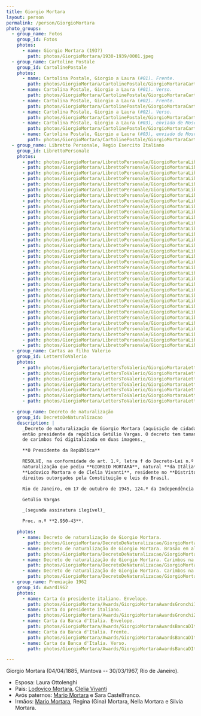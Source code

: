 ```yaml
---
title: Giorgio Mortara
layout: person
permalink: /person/GiorgioMortara
photo_groups:
  - group_name: Fotos
    group_id: Fotos
    photos:
      - name: Giorgio Mortara (193?)
        path: photos/GiorgioMortara/1930-1939/0001.jpeg
  - group_name: Cartoline Postale
    group_id: CartolinePostale
    photos:
      - name: Cartolina Postale, Giorgio a Laura (#01). Frente.
        path: photos/GiorgioMortara/CartolinePostale/GiorgioMortaraCartolinePostaleDomenicaSeraFront.jpeg
      - name: Cartolina Postale, Giorgio a Laura (#01). Verso.
        path: photos/GiorgioMortara/CartolinePostale/GiorgioMortaraCartolinePostaleDomenicaSeraBack.jpeg
      - name: Cartolina Postale, Giorgio a Laura (#02). Frente.
        path: photos/GiorgioMortara/CartolinePostale/GiorgioMortaraCartolinePostaleLauraFront.jpeg
      - name: Cartolina Postale, Giorgio a Laura (#02). Verso.
        path: photos/GiorgioMortara/CartolinePostale/GiorgioMortaraCartolinePostaleLauraBack.jpeg
      - name: Cartolina Postale, Giorgio a Laura (#03), enviado de Moscou, URSS. Frente.
        path: photos/GiorgioMortara/CartolinePostale/GiorgioMortaraCartolinePostaleRussiaFront.jpeg
      - name: Cartolina Postale, Giorgio a Laura (#03), enviado de Moscou, URSS. Verso.
        path: photos/GiorgioMortara/CartolinePostale/GiorgioMortaraCartolinePostaleRussiaBack.jpeg
  - group_name: Libretto Personale, Regio Esercito Italiano
    group_id: LibrettoPersonale
    photos:
      - path: photos/GiorgioMortara/LibrettoPersonale/GiorgioMortaraLibrettoPersonaleCover.jpeg
      - path: photos/GiorgioMortara/LibrettoPersonale/GiorgioMortaraLibrettoPersonalePage01.jpeg
      - path: photos/GiorgioMortara/LibrettoPersonale/GiorgioMortaraLibrettoPersonalePage02.jpeg
      - path: photos/GiorgioMortara/LibrettoPersonale/GiorgioMortaraLibrettoPersonalePage04.jpeg
      - path: photos/GiorgioMortara/LibrettoPersonale/GiorgioMortaraLibrettoPersonalePage06.jpeg
      - path: photos/GiorgioMortara/LibrettoPersonale/GiorgioMortaraLibrettoPersonalePage08.jpeg
      - path: photos/GiorgioMortara/LibrettoPersonale/GiorgioMortaraLibrettoPersonalePage10.jpeg
      - path: photos/GiorgioMortara/LibrettoPersonale/GiorgioMortaraLibrettoPersonalePage12.jpeg
      - path: photos/GiorgioMortara/LibrettoPersonale/GiorgioMortaraLibrettoPersonalePage14.jpeg
      - path: photos/GiorgioMortara/LibrettoPersonale/GiorgioMortaraLibrettoPersonalePage16.jpeg
      - path: photos/GiorgioMortara/LibrettoPersonale/GiorgioMortaraLibrettoPersonalePage18.jpeg
      - path: photos/GiorgioMortara/LibrettoPersonale/GiorgioMortaraLibrettoPersonalePage20.jpeg
      - path: photos/GiorgioMortara/LibrettoPersonale/GiorgioMortaraLibrettoPersonalePage22.jpeg
      - path: photos/GiorgioMortara/LibrettoPersonale/GiorgioMortaraLibrettoPersonalePage24.jpeg
      - path: photos/GiorgioMortara/LibrettoPersonale/GiorgioMortaraLibrettoPersonalePage26.jpeg
      - path: photos/GiorgioMortara/LibrettoPersonale/GiorgioMortaraLibrettoPersonalePage28.jpeg
      - path: photos/GiorgioMortara/LibrettoPersonale/GiorgioMortaraLibrettoPersonalePage30.jpeg
      - path: photos/GiorgioMortara/LibrettoPersonale/GiorgioMortaraLibrettoPersonalePage32.jpeg
      - path: photos/GiorgioMortara/LibrettoPersonale/GiorgioMortaraLibrettoPersonalePage34.jpeg
      - path: photos/GiorgioMortara/LibrettoPersonale/GiorgioMortaraLibrettoPersonalePage36.jpeg
      - path: photos/GiorgioMortara/LibrettoPersonale/GiorgioMortaraLibrettoPersonalePage38.jpeg
      - path: photos/GiorgioMortara/LibrettoPersonale/GiorgioMortaraLibrettoPersonalePage40.jpeg
      - path: photos/GiorgioMortara/LibrettoPersonale/GiorgioMortaraLibrettoPersonalePage42.jpeg
      - path: photos/GiorgioMortara/LibrettoPersonale/GiorgioMortaraLibrettoPersonalePage44.jpeg
      - path: photos/GiorgioMortara/LibrettoPersonale/GiorgioMortaraLibrettoPersonalePage46.jpeg
      - path: photos/GiorgioMortara/LibrettoPersonale/GiorgioMortaraLibrettoPersonalePage48.jpeg
      - path: photos/GiorgioMortara/LibrettoPersonale/GiorgioMortaraLibrettoPersonalePage50.jpeg
      - path: photos/GiorgioMortara/LibrettoPersonale/GiorgioMortaraLibrettoPersonalePage52.jpeg
      - path: photos/GiorgioMortara/LibrettoPersonale/GiorgioMortaraLibrettoPersonalePage54.jpeg
      - path: photos/GiorgioMortara/LibrettoPersonale/GiorgioMortaraLibrettoPersonalePage56.jpeg
      - path: photos/GiorgioMortara/LibrettoPersonale/GiorgioMortaraLibrettoPersonalePage58.jpeg
      - path: photos/GiorgioMortara/LibrettoPersonale/GiorgioMortaraLibrettoPersonalePage60.jpeg
      - path: photos/GiorgioMortara/LibrettoPersonale/GiorgioMortaraLibrettoPersonalePage62.jpeg
      - path: photos/GiorgioMortara/LibrettoPersonale/GiorgioMortaraLibrettoPersonalePage64.jpeg
  - group_name: Cartas ao filho Valerio
    group_id: LettersToValerio
    photos:
      - path: photos/GiorgioMortara/LettersToValerio/GiorgioMortaraLettersToValerio01.jpeg
      - path: photos/GiorgioMortara/LettersToValerio/GiorgioMortaraLettersToValerio02.jpeg
      - path: photos/GiorgioMortara/LettersToValerio/GiorgioMortaraLettersToValerio03.jpeg
      - path: photos/GiorgioMortara/LettersToValerio/GiorgioMortaraLettersToValerio04.jpeg
      - path: photos/GiorgioMortara/LettersToValerio/GiorgioMortaraLettersToValerio05.jpeg
      - path: photos/GiorgioMortara/LettersToValerio/GiorgioMortaraLettersToValerio06.jpeg
      - path: photos/GiorgioMortara/LettersToValerio/GiorgioMortaraLettersToValerio07.jpeg

  - group_name: Decreto de naturalização
    group_id: DecretoDeNaturalizacao
    description: |
      _Decreto de naturalização de Giorgio Mortara (aquisição de cidadania brasileira), assinado pelo
      então presidente da república Getúlio Vargas. O decreto tem tamanho maior que um A4 então a página
      de carimbos foi digitalizada em duas imagens._

      **O Presidente da República**

      RESOLVE, na conformidade do art. 1.º, letra f do Decreto-Lei n.º 389, de 25 de abril de 1938, conceder a
      naturalização que pediu **GIORGIO MORTARA**, natural **da Itália**, nascido a **4 de abril de 1885**, filho de
      **Lodovico Mortara e de Clelia Vivanti**, residente no **Distrito Federal**, a fim de que possa gozar dos
      direitos outorgados pela Constituição e leis do Brasil.

      Rio de Janeiro, em 17 de outubro de 1945, 124.º da Independência e 57.º da República.

      Getúlio Vargas

      _(segunda assinatura ilegível)_

      Proc. n.º **2.950-43**.

    photos:
      - name: Decreto de naturalização de Giorgio Mortara.
        path: photos/GiorgioMortara/DecretoDeNaturalizacao/GiorgioMortaraDecretoDeNaturalizacao-01.jpeg
      - name: Decreto de naturalização de Giorgio Mortara. Brasão em alto relevo no topo do decreto.
        path: photos/GiorgioMortara/DecretoDeNaturalizacao/GiorgioMortaraDecretoDeNaturalizacao-02.jpeg
      - name: Decreto de naturalização de Giorgio Mortara. Carimbos na segunda página, topo da página.
        path: photos/GiorgioMortara/DecretoDeNaturalizacao/GiorgioMortaraDecretoDeNaturalizacao-03.jpeg
      - name: Decreto de naturalização de Giorgio Mortara. Carimbos na segunda página, parte inferior da página.
        path: photos/GiorgioMortara/DecretoDeNaturalizacao/GiorgioMortaraDecretoDeNaturalizacao-04.jpeg
  - group_name: Premiação 1962
    group_id: Award1962
    photos:
      - name: Carta do presidente italiano. Envelope.
        path: photos/GiorgioMortara/Awards/GiorgioMortaraAwardsGronchi1.jpeg
      - name: Carta do presidente italiano.
        path: photos/GiorgioMortara/Awards/GiorgioMortaraAwardsGronchi2.jpeg
      - name: Carta da Banca d'Italia. Envelope.
        path: photos/GiorgioMortara/Awards/GiorgioMortaraAwardsBancaDItalia1.jpeg
      - name: Carta da Banca d'Italia. Frente.
        path: photos/GiorgioMortara/Awards/GiorgioMortaraAwardsBancaDItalia2.jpeg
      - name: Carta da Banca d'Italia. Verso.
        path: photos/GiorgioMortara/Awards/GiorgioMortaraAwardsBancaDItalia3.jpeg

---
```


Giorgio Mortara (04/04/1885, Mantova -- 30/03/1967, Rio de Janeiro).

* Esposa: Laura Ottolenghi
* Pais: [Lodovico Mortara](LodovicoMortara), [Clelia Vivanti](CleliaVivanti)
* Avós paternos: [Mario Mortara](MarioMortara) e Sara Castelfranco.
* Irmãos: [Mario Mortara](MarioMortara), Regina (Gina) Mortara, Nella Mortara e Silvia Mortara.
